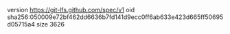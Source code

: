 version https://git-lfs.github.com/spec/v1
oid sha256:050009e72bf462dd6636b7fd141d9ecc0ff6ab633e423d665ff50695d05715a4
size 3626
